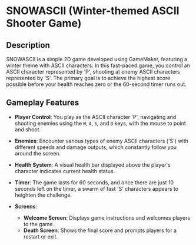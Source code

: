 # SNOWASCII (Winter-themed ASCII Shooter Game)

## Description

SNOWASCII is a simple 2D game developed using GameMaker, featuring a winter theme with ASCII characters. In this fast-paced game, you control an ASCII character represented by 'P', shooting at enemy ASCII characters represented by 'S'. The primary goal is to achieve the highest score possible before your health reaches zero or the 60-second timer runs out.

## Gameplay Features

- **Player Control**: You play as the ASCII character 'P', navigating and shooting enemies using the `W`, `A`, `S`, and `D` keys, with the mouse to point and shoot.

- **Enemies**: Encounter various types of enemy ASCII characters ('S') with different speeds and damage outputs, which constantly follow you around the screen.

- **Health System**: A visual health bar displayed above the player's character indicates current health status.

- **Timer**: The game lasts for 60 seconds, and once there are just 10 seconds left on the timer, a swarm of fast 'S' characters appears to heighten the challenge.

- **Screens**: 
  - **Welcome Screen**: Displays game instructions and welcomes players to the game.
  - **Death Screen**: Shows the final score and prompts players for a restart or exit.

